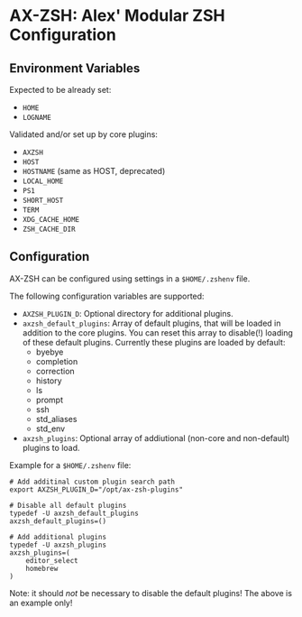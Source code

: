 AX-ZSH: Alex' Modular ZSH Configuration
=======================================


Environment Variables
---------------------

Expected to be already set:

* `HOME`
* `LOGNAME`

Validated and/or set up by core plugins:

* `AXZSH`
* `HOST`
* `HOSTNAME` (same as HOST, deprecated)
* `LOCAL_HOME`
* `PS1`
* `SHORT_HOST`
* `TERM`
* `XDG_CACHE_HOME`
* `ZSH_CACHE_DIR`


Configuration
-------------

AX-ZSH can be configured using settings in a `$HOME/.zshenv` file.

The following configuration variables are supported:

* `AXZSH_PLUGIN_D`: Optional directory for additional plugins.
* `axzsh_default_plugins`: Array of default plugins, that will be loaded in
  addition to the core plugins. You can reset this array to disable(!) loading
  of these default plugins. Currently these plugins are loaded by default:
   * byebye
   * completion
   * correction
   * history
   * ls
   * prompt
   * ssh
   * std_aliases
   * std_env
* `axzsh_plugins`: Optional array of addiutional (non-core and non-default)
  plugins to load.

Example for a `$HOME/.zshenv` file:

```
# Add additinal custom plugin search path
export AXZSH_PLUGIN_D="/opt/ax-zsh-plugins"

# Disable all default plugins
typedef -U axzsh_default_plugins
axzsh_default_plugins=()

# Add additional plugins
typedef -U axzsh_plugins
axzsh_plugins=(
	editor_select
	homebrew
)
```

Note: it should *not* be necessary to disable the default plugins! The above
is an example only!

